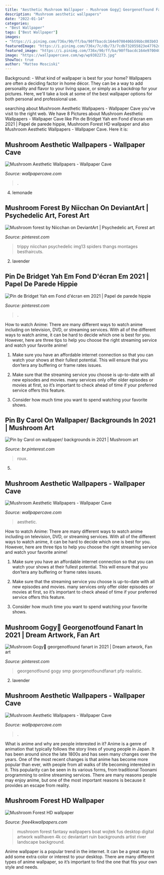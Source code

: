 ```yaml
---
title: "Aesthetic Mushroom Wallpaper - Mushroom Gogy🍄 Georgenotfound Fanart In 2021"
description: "Mushroom aesthetic wallpapers"
date: "2022-01-14"
categories:
- "Best Wallpaper"
tags: ["Best Wallpaper"]
images:
- "https://i.pinimg.com/736x/90/ff/ba/90ffbacdc164e9700406b59bbc003b03.jpg"
featuredImage: "https://i.pinimg.com/736x/7c/db/73/7cdb732055823e47762d646c9884bc35.jpg"
featured_image: "https://i.pinimg.com/736x/90/ff/ba/90ffbacdc164e9700406b59bbc003b03.jpg"
image: "https://wallpapercave.com/wp/wp9382273.jpg"
ShowToc: true
author: "Matteo Mosciski"
---
```



Background: - What kind of wallpaper is best for your home?
Wallpapers are often a deciding factor in home décor. They can be a way to add personality and flavor to your living space, or simply as a backdrop for your pictures. Here, we'll take a look at some of the best wallpaper options for both personal and professional use.

	

		
searching about Mushroom Aesthetic Wallpapers - Wallpaper Cave you've visit to the right web. We have 8 Pictures about Mushroom Aesthetic Wallpapers - Wallpaper Cave like Pin de Bridget Yah em Fond d&#039;écran em 2021 | Papel de parede hippie, Mushroom Forest HD wallpaper and also Mushroom Aesthetic Wallpapers - Wallpaper Cave. Here it is:
		
    
## Mushroom Aesthetic Wallpapers - Wallpaper Cave

<img loading=lazy src="https://wallpapercave.com/wp/wp9382063.jpg" onerror="this.onerror=null;this.src='https://tse4.mm.bing.net/th?id=OIP.DNhZtKkLr5OOlhSzd0ZfJwHaQB&amp;pid=15.1';" alt="Mushroom Aesthetic Wallpapers - Wallpaper Cave">

_Source: wallpapercave.com_

>. 

	

4. lemonade 

    
## Mushroom Forest By Niicchan On DeviantArt | Psychedelic Art, Forest Art

<img loading=lazy src="https://i.pinimg.com/736x/90/ff/ba/90ffbacdc164e9700406b59bbc003b03.jpg" onerror="this.onerror=null;this.src='https://tse1.mm.bing.net/th?id=OIP.wDB13X8NCw1hc2q57SgYYgHaKG&amp;pid=15.1';" alt="Mushroom forest by Niicchan on DeviantArt | Psychedelic art, Forest art">

_Source: pinterest.com_

>trippy niicchan psychedelic img13 spiders thangs montages besthaircuts. 

	

2. lavender 

    
## Pin De Bridget Yah Em Fond D&#039;écran Em 2021 | Papel De Parede Hippie

<img loading=lazy src="https://i.pinimg.com/736x/7c/db/73/7cdb732055823e47762d646c9884bc35.jpg" onerror="this.onerror=null;this.src='https://tse1.mm.bing.net/th?id=OIP.9U_RTDfB9HKpam66MKDNtgHaNK&amp;pid=15.1';" alt="Pin de Bridget Yah em Fond d&#039;écran em 2021 | Papel de parede hippie">

_Source: pinterest.com_

>. 

	

How to watch Anime: There are many different ways to watch anime including on television, DVD, or streaming services.
With all of the different ways to watch anime, it can be hard to decide which one is best for you. However, here are three tips to help you choose the right streaming service and watch your favorite anime!
1. Make sure you have an affordable internet connection so that you can watch your shows at their fullest potential. This will ensure that you don’tera any buffering or frame rates issues.

2. Make sure that the streaming service you choose is up-to-date with all new episodes and movies. many services only offer older episodes or movies at first, so it’s important to check ahead of time if your preferred service offers this feature.

3. Consider how much time you want to spend watching your favorite shows.

    
## Pin By Carol On Wallpaper/ Backgrounds In 2021 | Mushroom Art

<img loading=lazy src="https://i.pinimg.com/736x/72/59/80/725980a5784adc584d016474cbf7e3ab.jpg" onerror="this.onerror=null;this.src='https://tse1.mm.bing.net/th?id=OIP.QTxOQwzmtSTSM6PXlBSlmwHaHf&amp;pid=15.1';" alt="Pin by Carol on wallpaper/ backgrounds in 2021 | Mushroom art">

_Source: br.pinterest.com_

>roux. 

	

5.

    
## Mushroom Aesthetic Wallpapers - Wallpaper Cave

<img loading=lazy src="https://wallpapercave.com/wp/wp9382273.jpg" onerror="this.onerror=null;this.src='https://tse3.mm.bing.net/th?id=OIP.Sp0gH3UAqS7mczENy3ESCwHaEK&amp;pid=15.1';" alt="Mushroom Aesthetic Wallpapers - Wallpaper Cave">

_Source: wallpapercave.com_

>aesthetic. 

	

How to watch Anime: There are many different ways to watch anime including on television, DVD, or streaming services.
With all of the different ways to watch anime, it can be hard to decide which one is best for you. However, here are three tips to help you choose the right streaming service and watch your favorite anime!
1. Make sure you have an affordable internet connection so that you can watch your shows at their fullest potential. This will ensure that you don’tera any buffering or frame rates issues.

2. Make sure that the streaming service you choose is up-to-date with all new episodes and movies. many services only offer older episodes or movies at first, so it’s important to check ahead of time if your preferred service offers this feature.

3. Consider how much time you want to spend watching your favorite shows.

    
## Mushroom Gogy🍄 Georgenotfound Fanart In 2021 | Dream Artwork, Fan Art

<img loading=lazy src="https://i.pinimg.com/736x/2f/48/cd/2f48cd05a6b15579e72a1c5e4fb342c2.jpg" onerror="this.onerror=null;this.src='https://tse3.mm.bing.net/th?id=OIP.qXOkH09YdUtCwOXjPlNUewHaIr&amp;pid=15.1';" alt="Mushroom Gogy🍄 georgenotfound fanart in 2021 | Dream artwork, Fan art">

_Source: pinterest.com_

>georgenotfound gogy smp georgenotfoundfanart pfp realistic. 

	

2. lavender 

    
## Mushroom Aesthetic Wallpapers - Wallpaper Cave

<img loading=lazy src="https://wallpapercave.com/wp/wp8795432.jpg" onerror="this.onerror=null;this.src='https://tse2.mm.bing.net/th?id=OIP.SS4_kQOsO3LnFr1ZoQRnNAHaNK&amp;pid=15.1';" alt="Mushroom Aesthetic Wallpapers - Wallpaper Cave">

_Source: wallpapercave.com_

>. 

	

What is anime and why are people interested in it?
Anime is a genre of animation that typically follows the story lines of young people in Japan. It has been around since the late 1800s and has seen many changes over the years. One of the most recent changes is that anime has become more popular than ever, with people from all walks of life becoming interested in it. This popularity can be seen in its various forms, from traditional Toonami programming to online streaming services. There are many reasons people may enjoy anime, but one of the most important reasons is because it provides an escape from reality.

    
## Mushroom Forest HD Wallpaper

<img loading=lazy src="https://free4kwallpapers.com/uploads/originals/2018/11/05/mushroom-forest-wallpaper.jpg" onerror="this.onerror=null;this.src='https://tse2.mm.bing.net/th?id=OIP._E5EehTzx5XZRhsIS-77HwHaDb&amp;pid=15.1';" alt="Mushroom Forest HD wallpaper">

_Source: free4kwallpapers.com_

>mushroom forest fantasy wallpapers boat wojtek fus desktop digital artwork wallhaven 4k cc deviantart ruin backgrounds artist river landscape background. 

	

Anime wallpaper is a popular trend in the internet. It can be a great way to add some extra color or interest to your desktop. There are many different types of anime wallpaper, so it’s important to find the one that fits your own style and needs.

